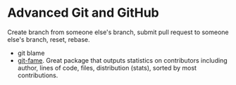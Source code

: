 # Advanced Git and GitHub

Create branch from someone else's branch, submit pull request to someone else's branch, reset, rebase.

* git blame
* [git-fame](https://github.com/casperdcl/git-fame). Great package that outputs statistics on contributors including author, lines of code, files, distribution (stats), sorted by most contributions.
